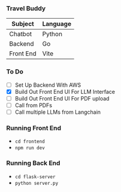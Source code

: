 ### Travel Buddy

| Subject   | Language |
| --------- | -------- |
| Chatbot   | Python   |
| Backend   | Go       |
| Front End | Vite     |

### To Do

- [ ] Set Up Backend With AWS
- [x] Build Out Front End UI For LLM Interface
- [ ] Build Out Front End UI For PDF upload
- [ ] Call from PDFs
- [ ] Call multiple LLMs from Langchain

### Running Front End

- `cd frontend`
- `npm run dev`

### Running Back End

- `cd flask-server`
- `python server.py`
